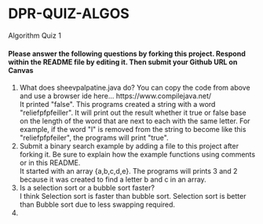 # DPR-QUIZ-ALGOS
Algorithm Quiz 1
 
<h4>Please answer the following questions by forking this project. Respond within the README file by editing it. Then submit your Github URL on Canvas</h4>
<ol>
 <li>What does sheevpalpatine.java do? You can copy the code from above and use a browser ide here... https://www.compilejava.net/</li>
     It printed "false". This programs created a string with a word "reliefpfpfeiller". It will print out the result whether it true or false base on the length of the word that are next to each with the same letter. For example, if the word "l" is removed from the string to become like this "reliefpfpfeiler", the programs will print "true".
  <li>Submit a binary search example by adding a file to this project after forking it. Be sure to explain how the example functions using comments or in this README.</li>
      It started with an array {a,b,c,d,e}. The programs will prints 3 and 2 because it was created to find a letter b and c in an array.
  <li>Is a selection sort or a bubble sort faster?</li>
      I think Selection sort is faster than bubble sort. Selection sort is better than Bubble sort due to less swapping required.<li>
 </ol>
 
